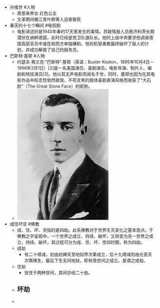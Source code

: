 - 孙维世 #人物
	- 周恩来养女 红色公主
	- 文革期间被江青叶群等人迫害致死
- 春天的十七个瞬间 #电视剧
	- 电影讲述的是1945年春的17天里发生的事情。苏联情报人员施济利茨长期潜伏在纳粹德国，此时已经是党卫队旗队长。他的上级中央要求他调查德国高层官员中谁在和西方单独媾和。他的机智勇敢最终破坏了敌人的计划，并成功解救了自己的报务员。
- 巴斯特·基顿 #人物
	- 约瑟夫·弗兰克·“巴斯特”·基顿（英语：Buster Keaton，1895年10月4日－1966年2月1日）[2]是一名美国演员、喜剧演员，电影导演、制片人、编剧和特技演员[3]。他以其无声电影而闻名于世，同时，基顿也因为在其电影作品中标志性依然故我、不苟言笑的肢体喜剧表演风格而收获了“大石脸”（The Great Stone Face）的昵称。
	- ![image.png](../assets/image_1665297906550_0.png)
- 成住坏空 #佛教
	- 成、住、坏、空指的是四劫。此系佛教对于世界生灭变化之基本观点。于佛教之宇宙观中，一个世界之成立、持续、破坏，又转变为另一世界之成立、持续、破坏，其过程可分为成、住、坏、空四时期，称为四劫。
	- 成劫
		- 有二十增减，初由初禅天至地狱界次第成立，后十九增减则由光音天次第降生，最后下生无间地狱，即有情世间之成立，是谓之成劫。
	- 住劫
		- 安住于两种世间，其间亦经二十劫。
	- 坏劫
		-
	-